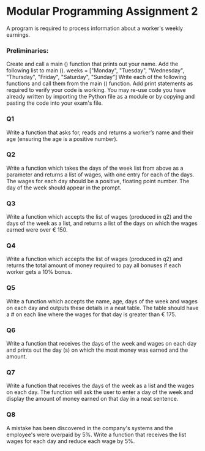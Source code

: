 # Modular Programming Assignment 2
A program is required to process information about a worker's weekly earnings.
### Preliminaries:
Create and call a main () function that prints out your name.
Add the following list to main ().
weeks = ["Monday", "Tuesday", "Wednesday", "Thursday", "Friday", "Saturday", "Sunday"]
Write each of the following functions and call them from the main () function.
Add print statements as required to verify your code is working.
You may re-use code you have already written by importing the Python file as a module or by copying and pasting the code into your exam's file.
### Q1
Write a function that asks for, reads and returns a worker’s name and their age (ensuring the age is a positive number).
### Q2
Write a function which takes the days of the week list from above as a parameter and returns a list of wages, with one entry for each of the days. The wages for each day should be a positive, floating point number. The day of the week should appear in the prompt.
### Q3
Write a function which accepts the list of wages (produced in q2) and the days of the week as a list, and returns a list of the days on which the wages earned were over € 150.
### Q4
Write a function which accepts the list of wages (produced in q2) and returns the total amount of money required to pay all bonuses if each worker gets a 10% bonus.
### Q5
Write a function which accepts the name, age, days of the week and wages on each day and outputs these details in a neat table. The table should have a # on each line where the wages for that day is greater than € 175.
### Q6
Write a function that receives the days of the week and wages on each day and prints out the day (s) on which the most money was earned and the amount.
### Q7
Write a function that receives the days of the week as a list and the wages on each day.
The function will ask the user to enter a day of the week and display the amount of money earned on that day in a neat sentence.
### Q8
A mistake has been discovered in the company's systems and the employee's were overpaid by 5%.
Write a function that receives the list wages for each day and reduce each wage by 5%.
